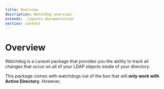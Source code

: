```yaml
---
title: Overview
description: Watchdog overview.
extends: _layouts.documentation
section: content
---
```


# Overview

Watchdog is a Laravel package that provides you the ability to track all changes
that occur on all of your LDAP objects inside of your directory.

This package comes with watchdogs out of the box that will **only work with Active Directory**.
However, 